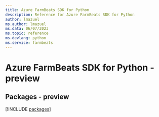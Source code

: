 ```yaml
---
title: Azure FarmBeats SDK for Python
description: Reference for Azure FarmBeats SDK for Python
author: lmazuel
ms.author: lmazuel
ms.data: 06/07/2023
ms.topic: reference
ms.devlang: python
ms.service: farmbeats
---
```

# Azure FarmBeats SDK for Python - preview
## Packages - preview
[!INCLUDE [packages](farmbeats-index.md)]